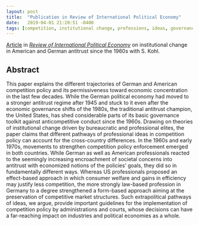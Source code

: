 ```yaml
---
layout: post
title:  "Publication in Review of International Political Economy"
date:   2019-04-01 21:20:51 -0400
tags: [competition, institutional change, professions, ideas, governance, liberalization]
---
```


[Article](/publications/publication_files/2019_ripe_varieties.pdf) in [*Review of International Political Economy*](https://www.tandfonline.com/loi/rrip20) on institutional change in American and German antitrust since the 1960s with S. Kohl.

<!--more-->

## Abstract

This paper explains the different trajectories of German and American competition policy and its permissiveness toward economic concentration in the last few decades. While the German political economy had moved to a stronger antitrust regime after 1945 and stuck to it even after the economic governance shifts of the 1980s, the traditional antitrust champion, the United States, has shed considerable parts of its basic governance toolkit against anticompetitive conduct since the 1960s. Drawing on theories of institutional change driven by bureaucratic and professional elites, the paper claims that different pathways of professional ideas in competition policy can account for the cross-country differences. In the 1960s and early 1970s, movements to strengthen competition policy enforcement emerged in both countries. While German as well as American professionals reacted to the seemingly increasing encroachment of societal concerns into antitrust with economized notions of the policies’ goals, they did so in fundamentally different ways. Whereas US professionals proposed an effect-based approach in which consumer welfare and gains in efficiency may justify less competition, the more strongly law-based profession in Germany to a degree strengthened a form-based approach aiming at the preservation of competitive market structures. Such extrapolitical pathways of ideas, we argue, provide important guidelines for the implementation of competition policy by administrations and courts, whose decisions can have a far-reaching impact on industries and political economies as a whole.

